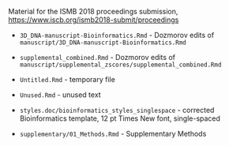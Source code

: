Material for the ISMB 2018 proceedings submission, https://www.iscb.org/ismb2018-submit/proceedings

- `3D_DNA-manuscript-Bioinformatics.Rmd` - Dozmorov edits of `manuscript/3D_DNA-manuscript-Bioinformatics.Rmd`

- `supplemental_combined.Rmd` - Dozmorov edits of `manuscript/supplemental_zscores/supplemental_combined.Rmd`

- `Untitled.Rmd` - temporary file

- `Unused.Rmd` - unused text


- `styles.doc/bioinformatics_styles_singlespace` - corrected Bioinformatics template, 12 pt Times New font, single-spaced

- `supplementary/01_Methods.Rmd` - Supplementary Methods
